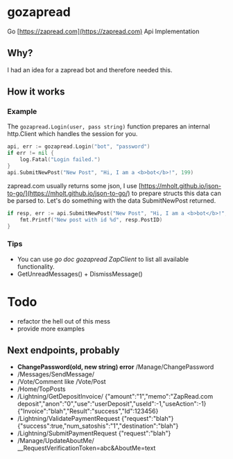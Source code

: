 # gozapread
Go [https://zapread.com](https://zapread.com) Api Implementation

## Why?
I had an idea for a zapread bot and therefore needed this.

## How it works

### Example
The ```gozapread.Login(user, pass string)``` function prepares an internal http.Client which handles the session for you.

```go
api, err := gozapread.Login("bot", "password")
if err != nil {
	log.Fatal("Login failed.")
}
api.SubmitNewPost("New Post", "Hi, I am a <b>bot</b>!", 199)
```
zapread.com usually returns some json, I use [https://mholt.github.io/json-to-go/](https://mholt.github.io/json-to-go/) to prepare structs this data can be parsed to.
Let's do something with the data SubmitNewPost returned.
```go
if resp, err := api.SubmitNewPost("New Post", "Hi, I am a <b>bot</b>!", 199); err == nil {
	fmt.Printf("New post with id %d", resp.PostID)
}
```

### Tips
- You can use *go doc gozapread ZapClient* to list all available functionality.
- GetUnreadMessages() + DismissMessage()

# Todo
- refactor the hell out of this mess
- provide more examples

## Next endpoints, probably
- **ChangePassword(old, new string) error** /Manage/ChangePassword
- /Messages/SendMessage/
- /Vote/Comment like /Vote/Post
- /Home/TopPosts
- /Lightning/GetDepositInvoice/ {"amount":"1","memo":"ZapRead.com deposit","anon":"0","use":"userDeposit","useId":-1,"useAction":-1} {"Invoice":"blah","Result":"success","Id":123456}
- /Lightning/ValidatePaymentRequest {"request":"blah"} {"success":true,"num_satoshis":"1","destination":"blah"}
- /Lightning/SubmitPaymentRequest {"request":"blah"}
- /Manage/UpdateAboutMe/ __RequestVerificationToken=abc&AboutMe=text
